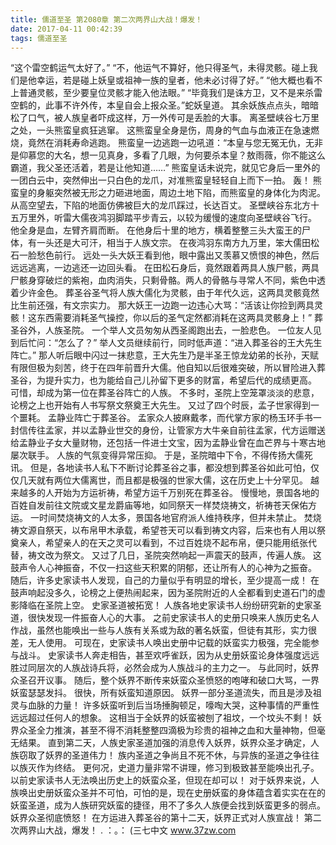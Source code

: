 ```yaml
---
title: 儒道至圣 第2080章 第二次两界山大战！爆发！
date: 2017-04-11 00:42:39
tags: 儒道至圣
---
```


“这个雷空鹤运气太好了。”
“不，他运气不算好，他只得圣气，未得灵骸。碰上我们是他幸运，若是碰上妖皇或祖神一族的皇者，他未必讨得了好。”
“他大概也看不上普通灵骸，至少要皇位灵骸才能入他法眼。”
“毕竟我们是诛方卫，又不是来杀雷空鹤的，此事不许外传，本皇自会上报众圣。”蛇妖皇道。
其余妖族点点头，暗暗松了口气，被人族皇者吓成这样，万一外传可是丢脸的大事。
离圣壁峡谷七万里之处，一头熊蛮皇疯狂逃窜。
这熊蛮皇全身是伤，周身的气血与血液正在急速燃烧，竟然在消耗寿命逃跑。
熊蛮皇一边逃跑一边吼道：“本皇与您无冤无仇，无非是仰慕您的大名，想一见真身，多看了几眼，为何要杀本皇？敖雨薇，你不能这么霸道，我父圣还活着，若是让他知道……”
熊蛮皇话未说完，就见它身后一里外的一团白云中，突然伸出一只白色的龙爪，对准熊蛮皇轻轻自上而下一拍。
轰！
熊蛮皇的身躯突然被无形之力砸进地面，周边土地下陷，而熊蛮皇的身体化为肉泥。
从高空望去，下陷的地面仿佛被巨大的龙爪踩过，长达百丈。
圣壁峡谷东北方十五万里外，听雷大儒夜鸿羽脚踏平步青云，以较为缓慢的速度向圣壁峡谷飞行。
他全身是血，左臂齐肩而断。
在他身后十里的地方，横着整整三头大蛮王的尸体，有一头还是大可汗，相当于人族文宗。
在夜鸿羽东南方九万里，笨大儒田松石一脸愁色前行。
远处一头大妖王看到他，眼中露出又羡慕又愤恨的神色，然后远远逃离，一边逃还一边回头看。
在田松石身后，竟然跟着两具人族尸骸，两具尸骸身穿破烂的紫袍，血肉消失，只剩骨骼。两人的骨骼与寻常人不同，紫色中透着少许金色。
葬圣谷圣气将人族大儒化为灵骸，由于年代久远，这两具灵骸竟然比生前还强，有文宗实力。
那大妖王一边跑一边违心大骂：“活该让你捡到两具灵骸！这东西需要消耗圣气操控，你以后的圣气定然都消耗在这两具灵骸身上！”
葬圣谷外，人族圣院。
一个举人文员匆匆从西圣阁跑出去，一脸悲色。
一位友人见到后忙问：“怎么了？”
举人文员继续前行，同时低声道：“进入葬圣谷的王大先生阵亡。”
那人听后眼中闪过一抹悲意，王大先生乃是半圣王惊龙幼弟的长孙，天赋有限但极为刻苦，终于在四年前晋升大儒。他自知以后很难突破，所以冒险进入葬圣谷，为提升实力，也为能给自己儿孙留下更多的财富，希望后代的成绩更高。
可惜，却成为第一位在葬圣谷阵亡的人族。
不多时，圣院上空笼罩淡淡的悲意，论榜之上也开始有人书写祭文祭奠王大先生。
又过了四个时辰，孟子世家得到一个噩耗。
孟静业阵亡于葬圣谷。
孟家众人披麻戴孝，而代掌方家的杨玉环手书一封信传往孟家，并以孟静业世交的身份，让管家方大牛亲自前往孟家，代方运赠送给孟静业子女大量财物，还包括一件进士文宝，因为孟静业曾在血芒界与十寒古地屡次联手。
人族的气氛变得异常压抑。
于是，圣院暗中下令，不得传扬大儒死讯。
但是，各地读书人私下不断讨论葬圣谷之事，都没想到葬圣谷如此可怕，仅仅几天就有两位大儒离世，而且都是极强的世家大儒，这在历史上十分罕见。
越来越多的人开始为方运祈祷，希望方运千万别死在葬圣谷。
慢慢地，景国各地的百姓自发前往文院或文星龙爵庙等地，如同祭天一样焚烧祷文，祈祷苍天保佑方运。
一时间焚烧祷文的人太多，景国各地官府派人维持秩序，但并未禁止。
焚烧祷文源自祭天，以布帛甲木承载，希望苍天可以看到祷文内容，后来也有人用以祭奠亲人，希望亲人的在天之灵可以看到，不过百姓烧不起布帛，便只能用纸张代替，祷文改为祭文。
又过了几日，圣院突然响起一声震天的鼓声，传遍人族。
这鼓声令人心神振奋，不仅一扫这些天积累的阴郁，还让所有人的心神为之振奋。
随后，许多史家读书人发现，自己的力量似乎有明显的增长，至少提高一成！
在鼓声响起没多久，论榜之上便热闹起来，因为圣院附近的人全都看到史道石门的虚影降临在圣院上空。
史家圣道被拓宽！
人族各地史家读书人纷纷研究新的史家圣道，很快发现一件振奋人心的大事。
之前史家读书人的史册只唤来人族历史名人作战，虽然也能唤出一些与人族有关系或为敌的著名妖蛮，但徒有其形，实力很差，无人使用。
可现在，史家读书人唤出史册中记载的妖蛮实力极强，完全能参与战斗。
史家读书人奔走相告，甚至欢呼雀跃，因为从史册妖蛮论身体强度远远胜过同层次的人族战诗兵将，必然会成为人族战斗的主力之一。
与此同时，妖界众圣召开议事。
随后，整个妖界不断传来妖蛮众圣愤怒的咆哮和破口大骂，一界妖蛮瑟瑟发抖。
很快，所有妖蛮知道原因。
妖界一部分圣道流失，而且是涉及祖灵与血脉的力量！
许多妖蛮听到后当场捶胸顿足，嚎啕大哭，这种事情的严重性远远超过任何人的想象。
这相当于全妖界的妖蛮被刨了祖坟，一个坟头不剩！
妖界众圣全力推演，甚至不得不消耗整整四滴极为珍贵的祖神之血和大量神物，但毫无结果。
直到第二天，人族史家圣道加强的消息传入妖界，妖界众圣才确定，人族窃取了妖界的圣道伟力！
族内圣道之争尚且不死不休，与异族的圣道之争往往以族灭作为终结。
更何况，史道力量非常不讲理，修习到极致甚至能唤出孔子。以前史家读书人无法唤出历史上的妖蛮众圣，但现在却可以！
对于妖界来说，人族唤出史册妖蛮众圣并不可怕，可怕的是，现在史册妖蛮的身体蕴含着实实在在的妖蛮圣道，成为人族研究妖蛮的捷径，用不了多久人族便会找到妖蛮更多的弱点。
妖界众圣彻底愤怒！
在方运进入葬圣谷的第十二天，妖界正式对人族宣战！
第二次两界山大战，爆发！
.
：。：
(三七中文 www.37zw.com